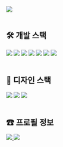 <div>
  <img src="https://capsule-render.vercel.app/api?type=venom&color=0:ff6d3a,100:ffd84d&height=200&text=%EC%95%88%EB%85%95%ED%95%98%EC%84%B8%EC%9A%94!%20%EC%9D%B4%EC%97%B0%EC%A3%BC%EC%9E%85%EB%8B%88%EB%8B%A4&fontColor=000000&fontSize=35" />
</div>

<br />

## 🛠 개발 스택
<div style="text-align: left;">
  <img src="https://img.shields.io/badge/React-20232A?style=for-the-badge&logo=react&logoColor=61DAFB" />
  <img src="https://img.shields.io/badge/HTML5-E34F26?style=for-the-badge&logo=HTML5&logoColor=white" />
  <img src="https://img.shields.io/badge/CSS3-1572B6?style=for-the-badge&logo=CSS3&logoColor=white" />
  <img src="https://img.shields.io/badge/Javascript-F7DF1E?style=for-the-badge&logo=Javascript&logoColor=white" />
  <img src="https://img.shields.io/badge/Visual_Studio_Code-0078D4?style=for-the-badge&logo=visual%20studio%20code&logoColor=white" />
  <img src="https://img.shields.io/badge/Vite-646CFF?style=for-the-badge&logo=Vite&logoColor=white" />
  <img src="https://img.shields.io/badge/Netlify-00C7B7?style=for-the-badge&logo=netlify&logoColor=white" />
</div>

<br />

## 🎨 디자인 스택
<div style="text-align: left;">
  <img src="https://img.shields.io/badge/Adobe%20Photoshop-31A8FF?style=for-the-badge&logo=Adobe%20Photoshop&logoColor=black" />
  <img src="https://img.shields.io/badge/Adobe%20Illustrator-FF9A00?style=for-the-badge&logo=adobe%20illustrator&logoColor=white" />
  <img src="https://img.shields.io/badge/Figma-F24E1E?style=for-the-badge&logo=figma&logoColor=white" />
</div>

<br />

## ☎ 프로필 정보
<div style="text-align: left;">
  <a href=https://interesting-amber-111.notion.site/119861e22f2f806d9b27f3ea117cf626> <img src="https://img.shields.io/badge/Notion-000000?style=for-the-badge&logo=Notion&logoColor=white&link=https://interesting-amber-111.notion.site/119861e22f2f806d9b27f3ea117cf626"> </a>
  <a href=mailto:leeyeonjoo92@gmail.com> <img src="https://img.shields.io/badge/Gmail-EA4335?style=for-the-badge&logo=Gmail&logoColor=white&link=mailto:leeyeonjoo92@gmail.com"> </a>
</div>


<!--
**leeyeonjoo92/leeyeonjoo92** is a ✨ _special_ ✨ repository because its `README.md` (this file) appears on your GitHub profile.

Here are some ideas to get you started:

- 🔭 I’m currently working on ...
- 🌱 I’m currently learning ...
- 👯 I’m looking to collaborate on ...
- 🤔 I’m looking for help with ...
- 💬 Ask me about ...
- 📫 How to reach me: ...
- 😄 Pronouns: ...
- ⚡ Fun fact: ...
-->
